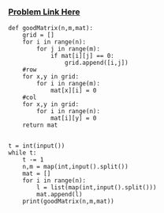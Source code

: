 ### [Problem Link Here](https://www.codingninjas.com/codestudio/guided-paths/data-structures-algorithms/content/118821/offering/1381912)

```
def goodMatrix(n,m,mat):
    grid = []
    for i in range(n):
        for j in range(m):
            if mat[i][j] == 0:
                grid.append([i,j])
    #row
    for x,y in grid:
        for i in range(m):
            mat[x][i] = 0
    #col
    for x,y in grid:
        for i in range(n):
            mat[i][y] = 0
    return mat


t = int(input())
while t:
    t -= 1
    n,m = map(int,input().split())
    mat = []
    for i in range(n):
        l = list(map(int,input().split()))
        mat.append(l)
    print(goodMatrix(n,m,mat))
    
```
